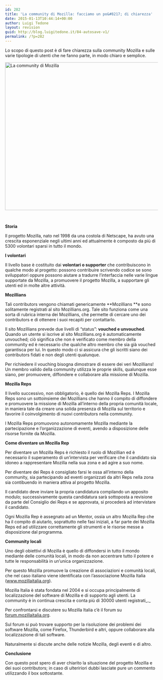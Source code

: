 ```yaml
---
id: 282
title: 'La community di Mozilla: facciamo un po&#8217; di chiarezza'
date: 2015-01-13T10:44:14+00:00
author: Luigi Tedone
layout: revision
guid: http://blog.luigitedone.it/84-autosave-v1/
permalink: /?p=282
---
```

Lo scopo di questo post è di fare chiarezza sulla community Mozilla e sulle varie tipologie di utenti che ne fanno parte, in modo chiaro e semplice.

[<img loading="lazy" class="aligncenter size-full wp-image-85" src="https://i1.wp.com/blog.luigitedone.it/wp-content/uploads/2014/02/infographic_5.jpg?resize=700%2C488" alt="La community di Mozilla" width="700" height="488" srcset="https://i1.wp.com/blog.luigitedone.it/wp-content/uploads/2014/02/infographic_5.jpg?w=700 700w, https://i1.wp.com/blog.luigitedone.it/wp-content/uploads/2014/02/infographic_5.jpg?resize=300%2C209 300w" sizes="(max-width: 700px) 100vw, 700px" data-recalc-dims="1" />](https://i1.wp.com/blog.luigitedone.it/wp-content/uploads/2014/02/infographic_5.jpg)

&nbsp;

**Storia**

Il progetto Mozilla, nato nel 1998 da una costola di Netscape, ha avuto una crescita esponenziale negli ultimi anni ed attualmente è composto da più di 5300 volontari sparsi in tutto il mondo.

**I volontari**

Il livello base è costituito dai **volontari o supporter** che contribuiscono in qualche modo al progetto: possono contribuire scrivendo codice se sono sviluppatori oppure possono aiutare a tradurre l’interfaccia nelle varie lingue supportate da Mozilla, a promuovere il progetto Mozilla, a supportare gli utenti ed in molte altre attività.

**Mozillians**

Tali contributors vengono chiamati genericamente **Mozillians **e sono solitamente registrati al sito Mozillians.org. Tale sito funziona come una sorta di rubrica interna dei Mozillians, che permette di cercare uno dei contributors e di ottenere i suoi recapiti per contattarlo.

Il sito Mozillians prevede due livelli di “status”: **vouched e unvouched**. Quando un utente si iscrive al sito Mozillians.org è automaticamente unvouched; ciò significa che non è verificato come membro della community ed è necessario che qualche altro membro che sia già vouched garantisca per lui. In questo modo ci si assicura che gli iscritti siano dei contributors fidati e non degli utenti qualunque.

Per richiedere il vouching bisogna dimostrare di essere dei veri Mozillians!  
Un membro valido della community utilizza le proprie skills, qualunque esse siano, per promuovere, diffondere e collaborare alla missione di Mozilla.

**Mozilla Reps**

Il livello successivo, non obbligatorio, è quello dei Mozilla Reps. I Mozilla Reps sono un sottoinsieme dei Mozillians che hanno il compito di diffondere e promuovere la missione di Mozilla all’interno della propria comunità locale, in maniera tale da creare una solida presenza di Mozilla sul territorio e favorire il coinvolgimento di nuovi contributors nella community.

I Mozilla Reps promuovono autonomamente Mozilla mediante la partecipazione e l’organizzazione di eventi, avendo a disposizione delle risorse fornite da Mozilla.

**Come diventare un Mozilla Rep**

Per diventare un Mozilla Reps è richiesto il ruolo di Mozillian ed è necessario il superamento di un’intervista per verificare che il candidato sia idoneo a rappresentare Mozilla nella sua zona e ad agire a suo nome.

Per diventare dei Reps è consigliato farsi le ossa all&#8217;interno della community, sia partecipando ad eventi organizzati da altri Reps nella zona sia contibuendo in maniera attiva al progetto Mozilla.

Il candidato deve inviare la propria candidatura compilando un apposito modulo; successivamente questa candidatura sarà sottoposta a revisione da parte del Consiglio dei Reps e se approvata, si procederà ad intervistare il candidato.

Ogni Mozilla Rep è assegnato ad un Mentor, ossia un altro Mozilla Rep che ha il compito di aiutarlo, soprattutto nelle fasi iniziali, a far parte dei Mozilla Reps ed ad utilizzare correttamente gli strumenti e le risorse messe a disposizione dal programma.

**Community locali**

Uno degli obiettivi di Mozilla è quello di diffondersi in tutto il mondo mediante delle comunità locali, in modo da non accentrare tutto il potere e tutte le responsabilità in un’unica organizzazione.

Per questo Mozilla promuove la creazione di associazioni e comunità locali, che nel caso italiano viene identificata con l’associazione Mozilla Italia (www.mozillaitalia.org).

Mozilla Italia è stata fondata nel 2004 e si occupa principalmente di localizzazione del software di Mozilla e di supporto agli utenti. La community è in continua crescita e conta più di 30000 utenti registrati_._ 

Per confrontarsi e discutere su Mozilla Italia c’è il forum su [forum.mozillaitalia.org](http://forum.mozillaitalia.org).

Sul forum si può trovare supporto per la risoluzione dei problemi dei software Mozilla, come Firefox, Thunderbird e altri, oppure collaborare alla localizzazione di tali software.

Naturalmente si discute anche delle notizie Mozilla, degli eventi e di altro.

**Conclusione**

Con questo post spero di aver chiarito la situazione del progetto Mozilla e dei suoi contributors; in caso di ulteririori dubbi lasciate pure un commento utilizzando il box sottostante.

&nbsp;